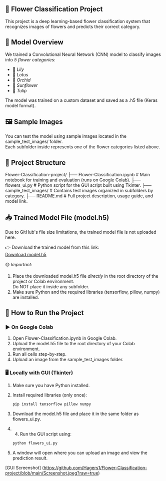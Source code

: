 ## 🌸 Flower Classification Project

This project is a deep learning-based flower classification system that recognizes images of flowers and predicts their correct category.

## 🧠 Model Overview

We trained a Convolutional Neural Network (CNN) model to classify images into *5 flower categories*:

- 🌺 *Lily*
- 🌸 *Lotus*
- 🌼 *Orchid*
- 🌻 *Sunflower*
- 🌷 *Tulip*

The model was trained on a custom dataset and saved as a .h5 file (Keras model format).

## 🖼️ Sample Images

You can test the model using sample images located in the sample_test_images/ folder.  
Each subfolder inside represents one of the flower categories listed above.

## 📁 Project Structure

Flower-Classification-project/
├── Flower-Classification.ipynb     # Main notebook for training and evaluation (runs on Google Colab).
├── flowers_ui.py                   # Python script for the GUI script built using Tkinter.
├── sample_test_images/            # Contains test images organized in subfolders by category.
├── README.md                      # Full project description, usage guide, and model link.
## 📥 Trained Model File (model.h5)

Due to GitHub's file size limitations, the trained model file is not uploaded here.

👉 Download the trained model from this link:  
[ Download model.h5](https://drive.google.com/drive/folders/17saIZwLaDdLKU2ZJgLp5qn80Ne6Dl6di?usp=drive_link)

🟡 *Important:*  
1. Place the downloaded model.h5 file *directly* in the root directory of the project or Colab environment.  
   Do NOT place it inside any subfolder.
2. Make sure Python and the required libraries (tensorflow, pillow, numpy) are installed.


## 🚀 How to Run the Project

### ▶️ On Google Colab

1. Open Flower-Classification.ipynb in Google Colab.
2. Upload the model.h5 file to the root directory of your Colab environment.
3. Run all cells step-by-step.
4. Upload an image from the sample_test_images folder.

### 🖥️ Locally with GUI (Tkinter)

1. Make sure you have Python installed.
2. Install required libraries (only once):
   ```bash
   pip install tensorflow pillow numpy

3. Download the model.h5 file and place it in the same folder as flowers_ui.py.

4. 4. Run the GUI script using:
   ```bash
   python flowers_ui.py

5. A window will open where you can upload an image and view the prediction result.

[GUI Screenshot] (https://github.com/Hagers1/Flower-Classification-project/blob/main/Screenshot.jpeg?raw=true)   

